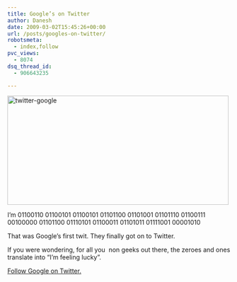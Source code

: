 ```yaml
---
title: Google’s on Twitter
author: Danesh
date: 2009-03-02T15:45:26+00:00
url: /posts/googles-on-twitter/
robotsmeta:
  - index,follow
pvc_views:
  - 8074
dsq_thread_id:
  - 906643235

---
```

<span class="status-body"><span class="entry-content"><img loading="lazy" class="alignnone size-medium wp-image-1292" title="twitter-google" src="/wp-content/uploads/2009/03/twitter-google-500x247.png" alt="twitter-google" width="500" height="247" srcset="/wp-content/uploads/2009/03/twitter-google-500x247.png 500w, /wp-content/uploads/2009/03/twitter-google-1024x506.png 1024w, /wp-content/uploads/2009/03/twitter-google.png 1260w" sizes="(max-width: 500px) 100vw, 500px" /></span></span>

<span class="status-body"><span class="entry-content">I&#8217;m 01100110 01100101 01100101 01101100 01101001 01101110 01100111 00100000 01101100 01110101 01100011 01101011 01111001 00001010</span></span>

<span class="status-body"><span class="entry-content">That was Google&#8217;s first twit. They finally got on to Twitter. </span></span>

<span class="status-body"><span class="entry-content">If you were wondering, </span></span><span class="status-body"><span class="entry-content">for all you  non geeks out there, </span></span><span class="status-body"><span class="entry-content">the zeroes and ones translate into &#8220;I&#8217;m feeling lucky&#8221;.<br /> </span></span>

<span class="status-body"><span class="entry-content"><a href="http://twitter.com/google">Follow Google on Twitter.</a><br /> </span></span>